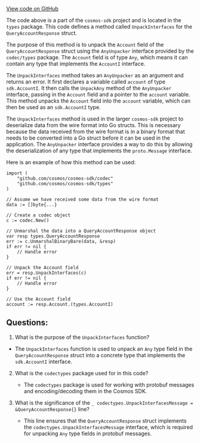 [View code on GitHub](https://github.com/cosmos/cosmos-sdk/blob/main/x/auth/types/query.go)

The code above is a part of the `cosmos-sdk` project and is located in the `types` package. This code defines a method called `UnpackInterfaces` for the `QueryAccountResponse` struct. 

The purpose of this method is to unpack the `Account` field of the `QueryAccountResponse` struct using the `AnyUnpacker` interface provided by the `codec/types` package. The `Account` field is of type `Any`, which means it can contain any type that implements the `AccountI` interface. 

The `UnpackInterfaces` method takes an `AnyUnpacker` as an argument and returns an error. It first declares a variable called `account` of type `sdk.AccountI`. It then calls the `UnpackAny` method of the `AnyUnpacker` interface, passing in the `Account` field and a pointer to the `account` variable. This method unpacks the `Account` field into the `account` variable, which can then be used as an `sdk.AccountI` type.

The `UnpackInterfaces` method is used in the larger `cosmos-sdk` project to deserialize data from the wire format into Go structs. This is necessary because the data received from the wire format is in a binary format that needs to be converted into a Go struct before it can be used in the application. The `AnyUnpacker` interface provides a way to do this by allowing the deserialization of any type that implements the `proto.Message` interface.

Here is an example of how this method can be used:

```
import (
    "github.com/cosmos/cosmos-sdk/codec"
    "github.com/cosmos/cosmos-sdk/types"
)

// Assume we have received some data from the wire format
data := []byte{...}

// Create a codec object
c := codec.New()

// Unmarshal the data into a QueryAccountResponse object
var resp types.QueryAccountResponse
err := c.UnmarshalBinaryBare(data, &resp)
if err != nil {
    // Handle error
}

// Unpack the Account field
err = resp.UnpackInterfaces(c)
if err != nil {
    // Handle error
}

// Use the Account field
account := resp.Account.(types.AccountI)
```
## Questions: 
 1. What is the purpose of the `UnpackInterfaces` function?
   - The `UnpackInterfaces` function is used to unpack an `Any` type field in the `QueryAccountResponse` struct into a concrete type that implements the `sdk.AccountI` interface.

2. What is the `codectypes` package used for in this code?
   - The `codectypes` package is used for working with protobuf messages and encoding/decoding them in the Cosmos SDK.

3. What is the significance of the `_ codectypes.UnpackInterfacesMessage = &QueryAccountResponse{}` line?
   - This line ensures that the `QueryAccountResponse` struct implements the `codectypes.UnpackInterfacesMessage` interface, which is required for unpacking `Any` type fields in protobuf messages.